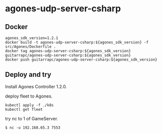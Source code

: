 # agones-udp-server-csharp

## Docker

```shell
agones_sdk_version=1.2.1
docker build -t agones-udp-server-csharp:${agones_sdk_version} -f src/Agones/Dockerfile .
docker tag agones-udp-server-csharp:${agones_sdk_version} guitarrapc/agones-udp-server-csharp:${agones_sdk_version}
docker push guitarrapc/agones-udp-server-csharp:${agones_sdk_version}
```

## Deploy and try

Install Agones Controller 1.2.0.

deploy fleet to Agones.

```
kubectl apply -f ./k8s
kubectl get fleet
```

try nc to 1 of GameServer.

```
$ nc -u 192.168.65.3 7553
```